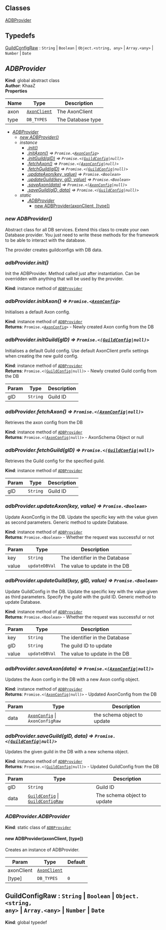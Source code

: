 ## Classes

<dl>
<dt><a href="#ADBProvider">ADBProvider</a></dt>
<dd></dd>
</dl>

## Typedefs

<dl>
<dt><a href="#GuildConfigRaw">GuildConfigRaw</a> : <code>String</code> | <code>Boolean</code> | <code>Object.&lt;string, any&gt;</code> | <code>Array.&lt;any&gt;</code> | <code>Number</code> | <code>Date</code></dt>
<dd></dd>
</dl>

<a name="ADBProvider"></a>

## *ADBProvider*
**Kind**: global abstract class  
**Author**: KhaaZ  
**Properties**

| Name | Type | Description |
| --- | --- | --- |
| axon | <code>[AxonClient](AxonClient)</code> | The AxonClient |
| type | <code>DB\_TYPES</code> | The Database type |


* *[ADBProvider](#ADBProvider)*
    * *[new ADBProvider()](#new_ADBProvider_new)*
    * _instance_
        * *[.init()](#ADBProvider+init)*
        * *[.initAxon()](#ADBProvider+initAxon) ⇒ <code>Promise.&lt;[AxonConfig](Core/AxonConfig)&gt;</code>*
        * *[.initGuild(gID)](#ADBProvider+initGuild) ⇒ <code>Promise.&lt;([GuildConfig](Core/GuildConfig)\|null)&gt;</code>*
        * *[.fetchAxon()](#ADBProvider+fetchAxon) ⇒ <code>Promise.&lt;([AxonConfig](Core/AxonConfig)\|null)&gt;</code>*
        * *[.fetchGuild(gID)](#ADBProvider+fetchGuild) ⇒ <code>Promise.&lt;([GuildConfig](Core/GuildConfig)\|null)&gt;</code>*
        * *[.updateAxon(key, value)](#ADBProvider+updateAxon) ⇒ <code>Promise.&lt;Boolean&gt;</code>*
        * *[.updateGuild(key, gID, value)](#ADBProvider+updateGuild) ⇒ <code>Promise.&lt;Boolean&gt;</code>*
        * *[.saveAxon(data)](#ADBProvider+saveAxon) ⇒ <code>Promise.&lt;([AxonConfig](Core/AxonConfig)\|null)&gt;</code>*
        * *[.saveGuild(gID, data)](#ADBProvider+saveGuild) ⇒ <code>Promise.&lt;([GuildConfig](Core/GuildConfig)\|null)&gt;</code>*
    * _static_
        * *[.ADBProvider](#ADBProvider.ADBProvider)*
            * [new ADBProvider(axonClient, [type])](#new_ADBProvider.ADBProvider_new)

<a name="new_ADBProvider_new"></a>

### *new ADBProvider()*
Abstract class for all DB services.
Extend this class to create your own Database provider.
You just need to write these methods for the framework to be able to interact with the database.

The provider creates guildconfigs with DB data.

<a name="ADBProvider+init"></a>

### *adbProvider.init()*
Init the ADBProvider.
Method called just after instantiation. Can be overridden with anything that will be used by the provider.

**Kind**: instance method of [<code>ADBProvider</code>](#ADBProvider)  
<a name="ADBProvider+initAxon"></a>

### *adbProvider.initAxon() ⇒ <code>Promise.&lt;[AxonConfig](Core/AxonConfig)&gt;</code>*
Initialises a default Axon config.

**Kind**: instance method of [<code>ADBProvider</code>](#ADBProvider)  
**Returns**: <code>Promise.&lt;[AxonConfig](Core/AxonConfig)&gt;</code> - Newly created Axon config from the DB  
<a name="ADBProvider+initGuild"></a>

### *adbProvider.initGuild(gID) ⇒ <code>Promise.&lt;([GuildConfig](Core/GuildConfig)\|null)&gt;</code>*
Initialises a default Guild config.
Use default AxonClient prefix settings when creating the new guild config.

**Kind**: instance method of [<code>ADBProvider</code>](#ADBProvider)  
**Returns**: <code>Promise.&lt;([GuildConfig](Core/GuildConfig)\|null)&gt;</code> - Newly created Guild config from the DB  

| Param | Type | Description |
| --- | --- | --- |
| gID | <code>String</code> | Guild ID |

<a name="ADBProvider+fetchAxon"></a>

### *adbProvider.fetchAxon() ⇒ <code>Promise.&lt;([AxonConfig](Core/AxonConfig)\|null)&gt;</code>*
Retrieves the axon config from the DB

**Kind**: instance method of [<code>ADBProvider</code>](#ADBProvider)  
**Returns**: <code>Promise.&lt;([AxonConfig](Core/AxonConfig)\|null)&gt;</code> - AxonSchema Object or null  
<a name="ADBProvider+fetchGuild"></a>

### *adbProvider.fetchGuild(gID) ⇒ <code>Promise.&lt;([GuildConfig](Core/GuildConfig)\|null)&gt;</code>*
Retrieves the Guild config for the specified guild.

**Kind**: instance method of [<code>ADBProvider</code>](#ADBProvider)  

| Param | Type | Description |
| --- | --- | --- |
| gID | <code>String</code> | Guild ID |

<a name="ADBProvider+updateAxon"></a>

### *adbProvider.updateAxon(key, value) ⇒ <code>Promise.&lt;Boolean&gt;</code>*
Update AxonConfig in the DB.
Update the specific key with the value given as second parameters.
Generic method to update Database.

**Kind**: instance method of [<code>ADBProvider</code>](#ADBProvider)  
**Returns**: <code>Promise.&lt;Boolean&gt;</code> - Whether the request was successful or not  

| Param | Type | Description |
| --- | --- | --- |
| key | <code>String</code> | The identifier in the Database |
| value | <code>updateDBVal</code> | The value to update in the DB |

<a name="ADBProvider+updateGuild"></a>

### *adbProvider.updateGuild(key, gID, value) ⇒ <code>Promise.&lt;Boolean&gt;</code>*
Update GuildConfig in the DB.
Update the specific key with the value given as third parameters.
Specify the guild with the guild ID.
Generic method to update Database.

**Kind**: instance method of [<code>ADBProvider</code>](#ADBProvider)  
**Returns**: <code>Promise.&lt;Boolean&gt;</code> - Whether the request was successful or not  

| Param | Type | Description |
| --- | --- | --- |
| key | <code>String</code> | The identifier in the Database |
| gID | <code>String</code> | The guild ID to update |
| value | <code>updateDBVal</code> | The value to update in the DB |

<a name="ADBProvider+saveAxon"></a>

### *adbProvider.saveAxon(data) ⇒ <code>Promise.&lt;([AxonConfig](Core/AxonConfig)\|null)&gt;</code>*
Updates the Axon config in the DB with a new Axon config object.

**Kind**: instance method of [<code>ADBProvider</code>](#ADBProvider)  
**Returns**: <code>Promise.&lt;([AxonConfig](Core/AxonConfig)\|null)&gt;</code> - Updated AxonConfig from the DB  

| Param | Type | Description |
| --- | --- | --- |
| data | <code>[AxonConfig](Core/AxonConfig)</code> \| <code>AxonConfigRaw</code> | the schema object to update |

<a name="ADBProvider+saveGuild"></a>

### *adbProvider.saveGuild(gID, data) ⇒ <code>Promise.&lt;([GuildConfig](Core/GuildConfig)\|null)&gt;</code>*
Updates the given guild in the DB with a new schema object.

**Kind**: instance method of [<code>ADBProvider</code>](#ADBProvider)  
**Returns**: <code>Promise.&lt;([GuildConfig](Core/GuildConfig)\|null)&gt;</code> - Updated GuildConfig from the DB  

| Param | Type | Description |
| --- | --- | --- |
| gID | <code>String</code> | Guild ID |
| data | <code>[GuildConfig](Core/GuildConfig)</code> \| [<code>GuildConfigRaw</code>](#GuildConfigRaw) | The schema object to update |

<a name="ADBProvider.ADBProvider"></a>

### *ADBProvider.ADBProvider*
**Kind**: static class of [<code>ADBProvider</code>](#ADBProvider)  
<a name="new_ADBProvider.ADBProvider_new"></a>

#### new ADBProvider(axonClient, [type])
Creates an instance of ADBProvider.


| Param | Type | Default |
| --- | --- | --- |
| axonClient | <code>[AxonClient](AxonClient)</code> |  | 
| [type] | <code>DB\_TYPES</code> | <code>0</code> | 

<a name="GuildConfigRaw"></a>

## GuildConfigRaw : <code>String</code> \| <code>Boolean</code> \| <code>Object.&lt;string, any&gt;</code> \| <code>Array.&lt;any&gt;</code> \| <code>Number</code> \| <code>Date</code>
**Kind**: global typedef  
